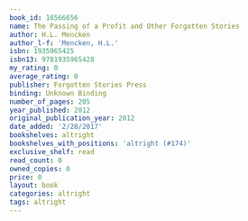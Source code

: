 ```yaml
---
book_id: 16566656
name: The Passing of a Profit and Other Forgotten Stories
author: H.L. Mencken
author_l-f: 'Mencken, H.L.'
isbn: 1935965425
isbn13: 9781935965428
my_rating: 0
average_rating: 0
publisher: Forgotten Stories Press
binding: Unknown Binding
number_of_pages: 205
year_published: 2012
original_publication_year: 2012
date_added: '2/28/2017'
bookshelves: altright
bookshelves_with_positions: 'altright (#174)'
exclusive_shelf: read
read_count: 0
owned_copies: 0
price: 0
layout: book
categories: altright
tags: altright
---
```

